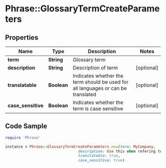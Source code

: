# Phrase::GlossaryTermCreateParameters

## Properties

Name | Type | Description | Notes
------------ | ------------- | ------------- | -------------
**term** | **String** | Glossary term | 
**description** | **String** | Description of term | [optional] 
**translatable** | **Boolean** | Indicates whether the term should be used for all languages or can be translated | [optional] 
**case_sensitive** | **Boolean** | Indicates whether the term is case sensitive | [optional] 

## Code Sample

```ruby
require 'Phrase'

instance = Phrase::GlossaryTermCreateParameters.new(term: MyCompany,
                                 description: Use this when refering to our company,
                                 translatable: true,
                                 case_sensitive: true)
```


